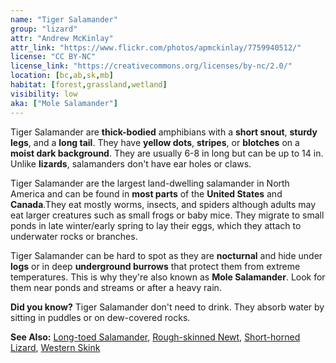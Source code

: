 ```yaml
---
name: "Tiger Salamander"
group: "lizard"
attr: "Andrew McKinlay"
attr_link: "https://www.flickr.com/photos/apmckinlay/7759940512/"
license: "CC BY-NC"
license_link: "https://creativecommons.org/licenses/by-nc/2.0/"
location: [bc,ab,sk,mb]
habitat: [forest,grassland,wetland]
visibility: low
aka: ["Mole Salamander"]
---
```

Tiger Salamander are **thick-bodied** amphibians with a **short snout**, **sturdy legs**, and a **long tail**. They have **yellow dots**, **stripes**, or **blotches** on a **moist dark background**. They are usually 6-8 in long but can be up to 14 in. Unlike **lizards**, salamanders don't have ear holes or claws.

Tiger Salamander are the largest land-dwelling salamander in North America and can be found in **most parts** of the **United States** and **Canada**.They eat mostly worms, insects, and spiders although adults may eat larger creatures such as small frogs or baby mice. They migrate to small ponds in late winter/early spring to lay their eggs, which they attach to underwater rocks or branches.

Tiger Salamander can be hard to spot as they are **nocturnal** and hide under **logs** or in deep **underground burrows** that protect them from extreme temperatures. This is why they're also known as **Mole Salamander**. Look for them near ponds and streams or after a heavy rain.

**Did you know?** Tiger Salamander don't need to drink. They absorb water by sitting in puddles or on dew-covered rocks.

<!-- generated, do not edit -->
**See Also:**
[Long-toed Salamander](/herps/ltsalam),
[Rough-skinned Newt](/herps/rounewt),
[Short-horned Lizard](/herps/shortliz),
[Western Skink](/herps/westskink)
